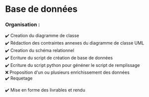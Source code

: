 # Base de données

### Organisation : 
✔️ Creation du diagramme de classe  
✔️ Rédaction des contraintes annexes du diagramme de classe UML  
✔️ Creation du schéma relationnel  
✔️ Ecriture du script de création de base de données  
✔️ Ecriture du script python pour généner le script de remplissage  
❌ Proposition d'un ou plusieurs enrichissement des données  
✔️ Requetage

✔️ Mise en forme des livrables et rendu  